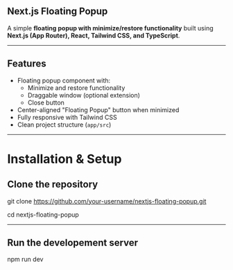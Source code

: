 ## Next.js Floating Popup

A simple **floating popup with minimize/restore functionality** built using **Next.js (App Router), React, Tailwind CSS, and TypeScript**.

---

## Features
- Floating popup component with:
  - Minimize and restore functionality
  - Draggable window (optional extension)
  - Close button
- Center-aligned "Floating Popup" button when minimized
- Fully responsive with Tailwind CSS
- Clean project structure (`app/src`)

---

# Installation & Setup

## Clone the repository
git clone https://github.com/your-username/nextjs-floating-popup.git

cd nextjs-floating-popup

---

## Run the developement server
npm run dev
